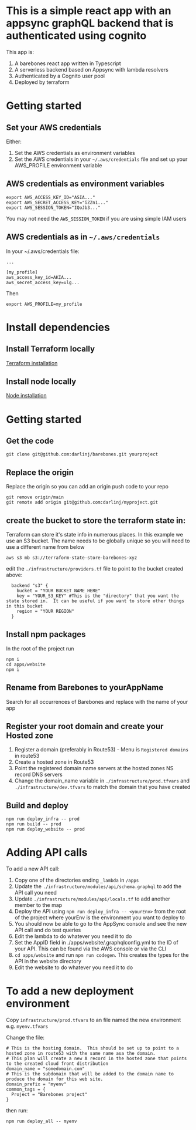 # This is a simple react app with an appsync graphQL backend that is authenticated using cognito

This app is:

1. A barebones react app written in Typescript
1. A serverless backend based on Appsync with lambda resolvers
1. Authenticated by a Cognito user pool
1. Deployed by terraform

# Getting started

## Set your AWS credentials

Either:

1. Set the AWS credentials as environment variables
1. Set the AWS credentials in your `~/.aws/credentials` file and set up your AWS_PROFILE environment variable

## AWS credentials as environment variables

```
export AWS_ACCESS_KEY_ID="ASIA..."
export AWS_SECRET_ACCESS_KEY="iZZn1..."
export AWS_SESSION_TOKEN="IQoJb3..."
```

You may not need the `AWS_SESSION_TOKEN` if you are using simple IAM users

## AWS credentials as in `~/.aws/credentials`

In your ~/.aws/credentials file:

```
...

[my_profile]
aws_access_key_id=AKIA...
aws_secret_access_key=ulg...
```

Then

```
export AWS_PROFILE=my_profile
```

# Install dependencies

## Install Terraform locally

[Terraform installation](https://developer.hashicorp.com/terraform/tutorials/aws-get-started/install-cli)

## Install node locally

[Node installation](https://nodejs.org/en/learn/getting-started/how-to-install-nodejs)

# Getting started

## Get the code

```
git clone git@github.com:darlinj/barebones.git yourproject
```

## Replace the origin

Replace the origin so you can add an origin push code to your repo

```
git remove origin/main
git remote add origin git@github.com:darlinj/myproject.git
```

## create the bucket to store the terraform state in:

Terraform can store it's state info in numerous places. In this example we use an S3 bucket. The name needs to be globally unique so you will need to use a different name from below

```
aws s3 mb s3://terraform-state-store-barebones-xyz
```

edit the `./infrastructure/providers.tf` file to point to the bucket created above:

```
  backend "s3" {
    bucket = "YOUR BUCKET NAME HERE"
    key = "YOUR_S3_KEY" #This is the "directory" that you want the state stored in.  It can be useful if you want to store other things in this bucket
    region = "YOUR REGION"
  }
```

## Install npm packages

In the root of the project run

```
npm i
cd apps/website
npm i
```

## Rename from Barebones to yourAppName

Search for all occurrences of Barebones and replace with the name of your app

## Register your root domain and create your Hosted zone

1. Register a domain (preferably in Route53) - Menu is `Registered domains` in route53
1. Create a hosted zone in Route53
1. Point the registered domain name servers at the hosted zones NS record DNS servers
1. Change the domain_name variable in `./infrastructure/prod.tfvars` and `./infrastructure/dev.tfvars` to match the domain that you have created

## Build and deploy

```
npm run deploy_infra -- prod
npm run build -- prod
npm run deploy_website -- prod
```

# Adding API calls

To add a new API call:

1. Copy one of the directories ending `_lambda` in `/apps`
1. Update the `./infrastructure/modules/api/schema.graphql` to add the API call you need
1. Update `./infrastructure/modules/api/locals.tf` to add another member to the map
1. Deploy the API using `npm run deploy_infra -- <yourEnv>` from the root of the project where yourEnv is the environment you want to deploy to
1. You should now be able to go to the AppSync console and see the new API call and do test queries
1. Edit the lambda to do whatever you need it to do
1. Set the AppID field in ./apps/website/.graphqlconfig.yml to the ID of your API. This can be found via the AWS console or via the CLI
1. `cd apps/website` and run `npm run codegen`. This creates the types for the API in the website directory
1. Edit the website to do whatever you need it to do

# To add a new deployment environment

Copy `infrastructure/prod.tfvars` to an file named the new environment e.g. `myenv.tfvars`

Change the file:

```
# This is the hosting domain.  This should be set up to point to a hosted zone in route53 with the same name asa the domain.
# This plan will create a new A record in the hosted zone that points to the created cloud front distribution
domain_name = "somedomain.com"
# This is the subdomain that will be added to the domain name to produce the domain for this web site.
domain_prefix = "myenv"
common_tags = {
  Project = "Barebones project"
}
```

then run:

```
npm run deploy_all -- myenv
```
